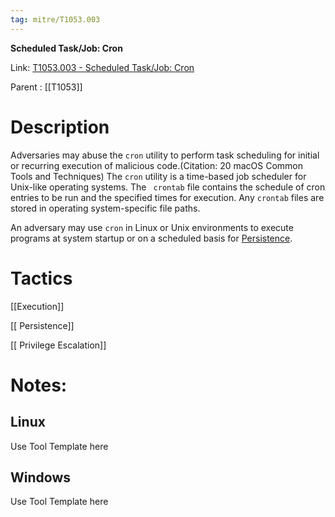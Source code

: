 ```yaml
---
tag: mitre/T1053.003
---
```


**Scheduled Task/Job: Cron**

Link: [T1053.003 - Scheduled Task/Job: Cron](https://attack.mitre.org/techniques/T1053/003)

Parent : [[T1053]]


# Description

Adversaries may abuse the <code>cron</code> utility to perform task scheduling for initial or recurring execution of malicious code.(Citation: 20 macOS Common Tools and Techniques) The <code>cron</code> utility is a time-based job scheduler for Unix-like operating systems.  The <code> crontab</code> file contains the schedule of cron entries to be run and the specified times for execution. Any <code>crontab</code> files are stored in operating system-specific file paths.

An adversary may use <code>cron</code> in Linux or Unix environments to execute programs at system startup or on a scheduled basis for [Persistence](https://attack.mitre.org/tactics/TA0003). 

# Tactics


[[Execution]]

[[ Persistence]]

[[ Privilege Escalation]]


# Notes:

## Linux

Use Tool Template here

## Windows

Use Tool Template here